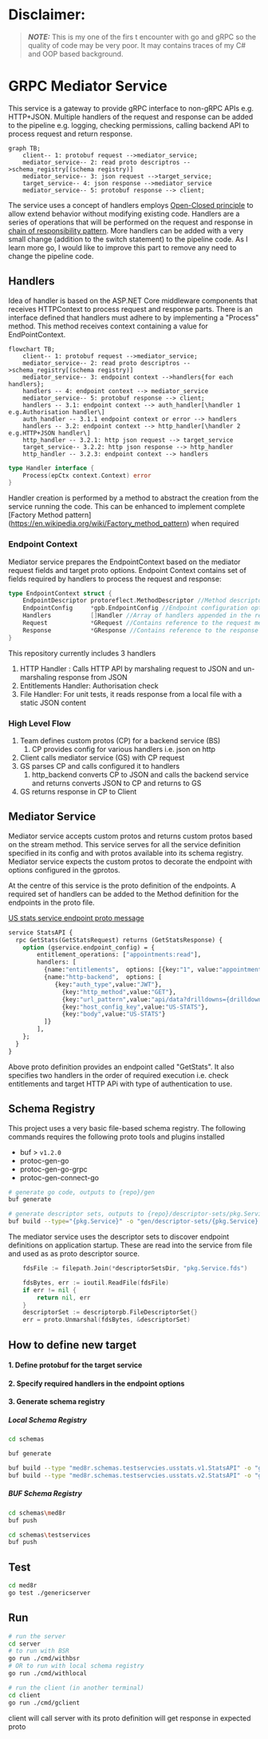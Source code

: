 # Disclaimer:
> **_NOTE:_**  This is my one of the firs t encounter with go and gRPC so the quality of code may be very poor. It may contains traces of my C# and OOP based background.

# GRPC Mediator Service
This service is a gateway to provide gRPC interface to non-gRPC APIs e.g. HTTP+JSON. Multiple handlers of the request and response can be added to  the pipeline e.g. logging, checking permissions, calling backend API to process request and return response.

```mermaid
graph TB;
    client-- 1: protobuf request -->mediator_service;
    mediator_service-- 2: read proto descriptros -->schema_registry[(schema registry)]
    mediator_service-- 3: json request -->target_service;
    target_service-- 4: json response -->mediator_service
    mediator_service-- 5: protobuf response --> client;
```

The service uses a concept of handlers employs [Open-Closed principle](https://en.wikipedia.org/wiki/Open%E2%80%93closed_principle) to allow extend behavior without modifying existing code. Handlers are a series of operations that will be performed on the request and response in [chain of responsibility pattern](https://en.wikipedia.org/wiki/Open%E2%80%93closed_principle). More handlers can be added with a very small change (addition to the switch statement) to the pipeline code. As I learn more go, I would like to improve this part to remove any need to change the pipeline code.

## Handlers
Idea of handler is based on the ASP.NET Core middleware components that receives HTTPContext to process request and response parts. There is an interface defined that handlers must adhere to by implementing a "Process" method. This method receives context containing a value for EndPointContext.

```mermaid
flowchart TB;
    client-- 1: protobuf request -->mediator_service;
    mediator_service-- 2: read proto descriptros -->schema_registry[(schema registry)]
    mediator_service-- 3: endpoint context -->handlers{for each handlers};
    handlers -- 4: endpoint context --> mediator_service
    mediator_service-- 5: protobuf response --> client;
    handlers -- 3.1: endpoint context --> auth_handler[\handler 1 e.g.Authorisation handler\]
    auth_handler -- 3.1.1 endpoint context or error --> handlers
    handlers -- 3.2: endpoint context --> http_handler[\handler 2 e.g.HTTP+JSON handler\]
    http_handler -- 3.2.1: http json request --> target_service
    target_service-- 3.2.2: http json response --> http_handler
    http_handler -- 3.2.3: endpoint context --> handlers

```

```go
type Handler interface {
	Process(epCtx context.Context) error
}
```
Handler creation is performed by a method to abstract the creation from the service running the code. This can be enhanced to implement complete [Factory Method pattern] (https://en.wikipedia.org/wiki/Factory_method_pattern) when required

### Endpoint Context
Mediator service prepares the EndpointContext based on the mediator request fields and target proto options. Endpoint Context contains set of fields required by handlers to process the request and response:

```go
type EndpointContext struct {
	EndpointDescriptor protoreflect.MethodDescriptor //Method descriptor (reflection) for the target endpoint
	EndpointConfig     *gpb.EndpointConfig //Endpoint configuration options defined by the target endpoint
	Handlers           []Handler //Array of handlers appended in the required order of execution based on the EndpointConfig
	Request            *GRequest //Contains reference to the request message. Each handler can read, validate or enrich it
	Response           *GResponse //Contains reference to the response message. Each handler can read, validate or enrich it
}
```

This repository currently includes 3 handlers

1. HTTP Handler : Calls HTTP API by marshaling request to JSON and un-marshaling response from JSON
2. Entitlements Handler: Authorisation check
3. File Handler: For unit tests, it reads response from a local file with a static JSON content


### High Level Flow

1. Team defines custom protos (CP) for a backend service (BS)
    1. CP provides config for various handlers i.e. json on http
2. Client calls mediator service (GS) with CP request
3. GS parses CP and calls configured it to handlers
    1. http_backend converts CP to JSON and calls the backend service and returns converts JSON to CP and returns to GS
4. GS returns response in CP to Client

## Mediator Service

Mediator service accepts custom protos and returns custom protos based on the stream method. This service serves for all the service definition specified in its config and with protos available into its schema registry.
Mediator service expects the custom protos to decorate the endpoint with options configured in the gprotos.


At the centre of this service is the proto definition of the endpoints. A required set of handlers can be added to the Method definition for the endpoints in the proto file.

[US stats service endpoint proto message](/schemas/usstats/usstats.proto)

```protobuf
service StatsAPI {
  rpc GetStats(GetStatsRequest) returns (GetStatsResponse) {
    option (gservice.endpoint_config) = {
        entitlement_operations: ["appointments:read"],
        handlers: [
          {name:"entitlements",  options: [{key:"1", value:"appointments:read"}]},
          {name:"http-backend",  options: [
             {key:"auth_type",value:"JWT"},
               {key:"http_method",value:"GET"},
               {key:"url_pattern",value:"api/data?drilldowns={drilldowns}&measures={measures}"},
               {key:"host_config_key",value:"US-STATS"},
               {key:"body",value:"US-STATS"}
          ]}
        ],
    };
  }
}
```

Above proto definition provides an endpoint called "GetStats". It also specifies two handlers in the order of required execution i.e. check entitlements and target HTTP APi with type of authentication to use.

## Schema Registry

This project uses a very basic file-based schema registry. The following commands requires the following proto tools and plugins installed

- buf > `v1.2.0`
- protoc-gen-go
- protoc-gen-go-grpc
- protoc-gen-connect-go

```bash
# generate go code, outputs to {repo}/gen
buf generate

# generate descriptor sets, outputs to {repo}/descriptor-sets/pkg.Service.fds
buf build --type="{pkg.Service}" -o "gen/descriptor-sets/{pkg.Service}.fds" --as-file-descriptor-set
```

The mediator service uses the descriptor sets to discover endpoint definitions on application startup. These are read into the service from file and used as as proto descriptor source.

```go
	fdsFile := filepath.Join(*descriptorSetsDir, "pkg.Service.fds")

	fdsBytes, err := ioutil.ReadFile(fdsFile)
	if err != nil {
		return nil, err
	}
	descriptorSet := descriptorpb.FileDescriptorSet{}
	err = proto.Unmarshal(fdsBytes, &descriptorSet)
```


## How to define new target

#### 1. Define protobuf for the target service

#### 2. Specify required handlers in the endpoint options

#### 3. Generate schema registry

##### Local Schema Registry

```sh
cd schemas

buf generate

buf build --type "med8r.schemas.testservcies.usstats.v1.StatsAPI" -o "gen/descriptor-sets/usstats.v1.StatsAPI.fds" --as-file-descriptor-set 
buf build --type "med8r.schemas.testservcies.usstats.v2.StatsAPI" -o "gen/descriptor-sets/usstats.v2.StatsAPI.fds" --as-file-descriptor-set 
```


##### BUF Schema Registry
```sh
cd schemas\med8r
buf push

cd schemas\testservices
buf push

```
## Test

```sh
cd med8r
go test ./genericserver
```
## Run

```sh
# run the server
cd server
# to run with BSR
go run ./cmd/withbsr 
# OR to run with local schema registry
go run ./cmd/withlocal

# run the client (in another terminal)
cd client
go run ./cmd/gclient

```

client will call server with its proto definition will get response in expected proto

